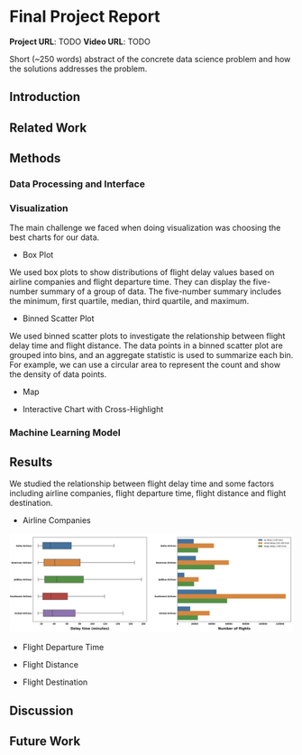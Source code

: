 # Final Project Report

**Project URL**: TODO
**Video URL**: TODO

Short (~250 words) abstract of the concrete data science problem and how the solutions addresses the problem.

## Introduction

## Related Work

## Methods

### Data Processing and Interface



### Visualization

The main challenge we faced when doing visualization was choosing the best charts for our data.

+ Box Plot

We used box plots to show distributions of flight delay values based on airline companies and flight departure time. They can display the five-number summary of a group of data. The five-number summary includes the minimum, first quartile, median, third quartile, and maximum.

+ Binned Scatter Plot

We used binned scatter plots to investigate the relationship between flight delay time and flight distance. The data points in a binned scatter plot are grouped into bins, and an aggregate statistic is used to summarize each bin. For example, we can use a circular area to represent the count and show the density of data points.

+ Map



+ Interactive Chart with Cross-Highlight



### Machine Learning Model



## Results

We studied the relationship between flight delay time and some factors including airline companies, flight departure time, flight distance and flight destination.

+ Airline Companies

![](https://github.com/CMU-IDS-Fall-2022/final-project-flight-never-delay/blob/main/image/report1.png)

+ Flight Departure Time



+ Flight Distance



+ Flight Destination



## Discussion

## Future Work
